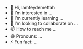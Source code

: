 - 👋 Hi, Iamfeydemeftah
- 👀 I’m interested in ...
- 🌱 I’m currently learning ...
- 💞️ I’m looking to collaborate on ...
- 📫 How to reach me ...
- 😄 Pronouns: ...
- ⚡ Fun fact: ...

<!---
Feydemeftah/Feydemeftah is a ✨ special ✨ repository because its `README.md` (this file) appears on your GitHub profile.
You can click the Preview link to take a look at your changes.
--->

